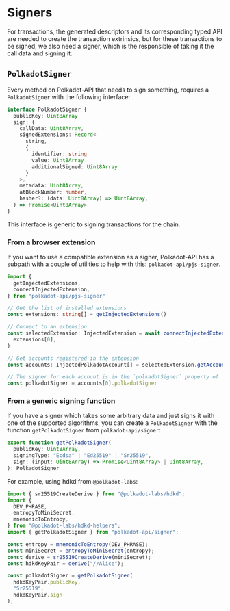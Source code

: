 # Signers

For transactions, the generated descriptors and its corresponding typed API are needed to create the transaction extrinsics, but for these transactions to be signed, we also need a signer, which is the responsible of taking it the call data and signing it.

## `PolkadotSigner`

Every method on Polkadot-API that needs to sign something, requires a `PolkadotSigner` with the following interface:

```ts
interface PolkadotSigner {
  publicKey: Uint8Array
  sign: (
    callData: Uint8Array,
    signedExtensions: Record<
      string,
      {
        identifier: string
        value: Uint8Array
        additionalSigned: Uint8Array
      }
    >,
    metadata: Uint8Array,
    atBlockNumber: number,
    hasher?: (data: Uint8Array) => Uint8Array,
  ) => Promise<Uint8Array>
}
```

This interface is generic to signing transactions for the chain.

### From a browser extension

If you want to use a compatible extension as a signer, Polkadot-API has a subpath with a couple of utilities to help with this: `polkadot-api/pjs-signer`.

```ts
import {
  getInjectedExtensions,
  connectInjectedExtension,
} from "polkadot-api/pjs-signer"

// Get the list of installed extensions
const extensions: string[] = getInjectedExtensions()

// Connect to an extension
const selectedExtension: InjectedExtension = await connectInjectedExtension(
  extensions[0],
)

// Get accounts registered in the extension
const accounts: InjectedPolkadotAccount[] = selectedExtension.getAccounts()

// The signer for each account is in the `polkadotSigner` property of `InjectedPolkadotAccount`
const polkadotSigner = accounts[0].polkadotSigner
```

### From a generic signing function

If you have a signer which takes some arbitrary data and just signs it with one of the supported algorithms, you can create a `PolkadotSigner` with the function `getPolkadotSigner` from `polkadot-api/signer`:

```ts
export function getPolkadotSigner(
  publicKey: Uint8Array,
  signingType: "Ecdsa" | "Ed25519" | "Sr25519",
  sign: (input: Uint8Array) => Promise<Uint8Array> | Uint8Array,
): PolkadotSigner
```

For example, using hdkd from `@polkadot-labs`:

```ts
import { sr25519CreateDerive } from "@polkadot-labs/hdkd";
import {
  DEV_PHRASE,
  entropyToMiniSecret,
  mnemonicToEntropy,
} from "@polkadot-labs/hdkd-helpers";
import { getPolkadotSigner } from "polkadot-api/signer";

const entropy = mnemonicToEntropy(DEV_PHRASE);
const miniSecret = entropyToMiniSecret(entropy);
const derive = sr25519CreateDerive(miniSecret);
const hdkdKeyPair = derive("//Alice");

const polkadotSigner = getPolkadotSigner(
  hdkdKeyPair.publicKey,
  "Sr25519",
  hdkdKeyPair.sign
);
```
